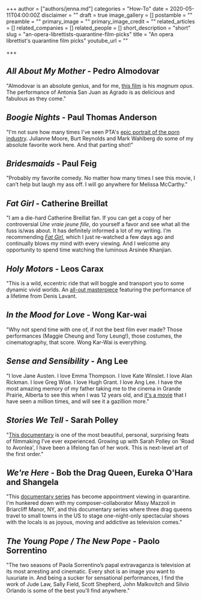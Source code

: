 +++
author = ["authors/jenna.md"]
categories = "How-To"
date = 2020-05-11T04:00:00Z
disclaimer = ""
draft = true
image_gallery = []
postamble = ""
preamble = ""
primary_image = ""
primary_image_credit = ""
related_articles = []
related_companies = []
related_people = []
short_description = "short"
slug = "an-opera-librettists-quarantine-film-picks"
title = "An opera librettist's quarantine film picks"
youtube_url = ""

+++
## _All About My Mother_ - Pedro Almodovar

"Almodovar is an absolute genius, and for me, [this film](https://www.criterion.com/films/29569-all-about-my-mother) is his _magnum opus_. The performance of Antonia San Juan as Agrado is as delicious and fabulous as they come."

## _Boogie Nights_ - Paul Thomas Anderson

"I'm not sure how many times I've seen PTA's [epic portrait of the porn industry](https://www.imdb.com/title/tt0118749/). Julianne Moore, Burt Reynolds and Mark Wahlberg do some of my absolute favorite work here. And that parting shot!"

## _Bridesmaids_ - Paul Feig

"Probably my favorite comedy.  No matter how many times I see this movie, I can’t help but laugh my ass off.  I will go anywhere for Melissa McCarthy."

## _Fat Girl_ - Catherine Breillat

"I am a die-hard Catherine Breillat fan.  If you can get a copy of her controversial _Une vraie jeune fille_, do yourself a favor and see what all the fuss is/was about. It has definitely informed a lot of my writing. I'm recommending [_Fat Girl_](https://www.criterion.com/films/548-fat-girl), which I just re-watched a few days ago and continually blows my mind with every viewing.  And I welcome any opportunity to spend time watching the luminous Arsinée Khanjian.

## _Holy Motors_ - Leos Carax

"This is a wild, eccentric ride that will boggle and transport you to some dynamic vivid worlds.  An [all-out masterpiece](https://www.imdb.com/title/tt2076220/) featuring the performance of a lifetime from Denis Lavant.

## _In the Mood for Love_ - Wong Kar-wai

"Why not spend time with one of, if not the best film ever made? Those performances (Maggie Cheung and Tony Leung!), those costumes, the cinematography, that score. Wong Kar-Wai is everything.

## _Sense and Sensibility_ - Ang Lee

"I love Jane Austen.  I love Emma Thompson.  I love Kate Winslet.  I love Alan Rickman.  I love Greg Wise.  I love Hugh Grant.  I love Ang Lee.  I have the most amazing memory of my father taking me to the cinema in Grande Prairie, Alberta to see this when I was 12 years old, and [it's a movie](https://www.imdb.com/title/tt0114388/) that I have seen a million times, and will see it a gazillion more."

## _Stories We Tell_ - Sarah Polley

"[This documentary](https://www.nfb.ca/film/stories_we_tell/) is one of the most beautiful, personal, surprising feats of filmmaking I’ve ever experienced. Growing up with Sarah Polley on 'Road to Avonlea', I have been a lifelong fan of her work. This is next-level art of the first order."

## _We're Here_ - Bob the Drag Queen, Eureka O'Hara and Shangela

"This [documentary series](https://www.hbo.com/were-here) has become appointment viewing in quarantine.  I'm hunkered down with my composer-collaborator Missy Mazzoli in Briarcliff Manor, NY, and this documentary series where three drag queens travel to small towns in the US to stage one-night-only spectacular shows with the locals is as joyous, moving and addictive as television comes."

## _The Young Pope / The New Pope_ - Paolo Sorrentino

"The two seasons of Paola Sorrentino’s papal extravaganza is television at its most arresting and cinematic.  Every shot is an image you want to luxuriate in.  And being a sucker for sensational performances, I find the work of Jude Law, Sally Field, Scott Shepherd, John Malkovitch and Silvio Orlando is some of the best you’ll find anywhere."